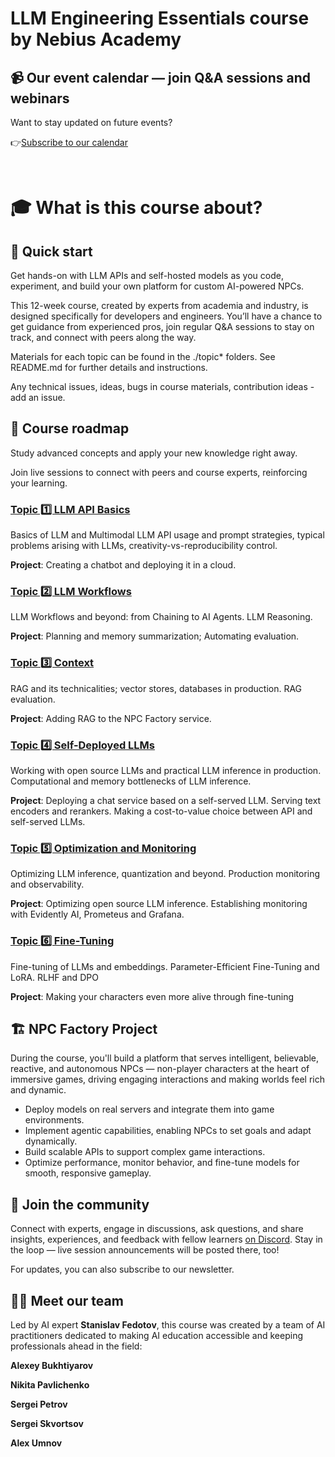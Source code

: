 # LLM Engineering Essentials course by Nebius Academy

## 📹 Our event calendar — join Q&A sessions and webinars

Want to stay updated on future events?

👉[Subscribe to our calendar](https://qrco.de/nagoocal)

&nbsp;

# 🎓 What is this course about?

## 📌 Quick start

Get hands-on with LLM APIs and self-hosted models as you code, experiment, and build your own platform for custom AI-powered NPCs.

This 12-week course, created by experts from academia and industry, is designed specifically for developers and engineers. You’ll have a chance to get guidance from experienced pros, join regular Q&A sessions to stay on track, and connect with peers along the way.

Materials for each topic can be found in the ./topic* folders. See README.md for further details and instructions.

Any technical issues, ideas, bugs in course materials, contribution ideas - add an issue.

## 📖 Course roadmap

Study advanced concepts and apply your new knowledge right away.

Join live sessions to connect with peers and course experts, reinforcing your learning.

### [Topic 1️⃣ LLM API Basics](https://github.com/Nebius-Academy/LLM-Engineering-Essentials/tree/main/topic1)

Basics of LLM and Multimodal LLM API usage and prompt strategies, typical problems arising with LLMs, creativity-vs-reproducibility control.

**Project**: Creating a chatbot and deploying it in a cloud.

### [Topic 2️⃣ LLM Workflows](https://github.com/Nebius-Academy/LLM-Engineering-Essentials/tree/main/topic2)

LLM Workflows and beyond: from Chaining to AI Agents. LLM Reasoning.

**Project**: Planning and memory summarization; Automating evaluation.
	
### [Topic 3️⃣ Context](https://github.com/Nebius-Academy/LLM-Engineering-Essentials/tree/main/topic3)

RAG and its technicalities; vector stores, databases in production. RAG evaluation.

**Project**: Adding RAG to the NPC Factory service.

### [Topic 4️⃣ Self-Deployed LLMs](https://github.com/Nebius-Academy/LLM-Engineering-Essentials/tree/main/topic4)
	
Working with open source LLMs and practical LLM inference in production. Computational and memory bottlenecks of LLM inference.

**Project**: Deploying a chat service based on a self-served LLM. Serving text encoders and rerankers. Making a cost-to-value choice between API and self-served LLMs.
	
### [Topic 5️⃣ Optimization and Monitoring](https://github.com/Nebius-Academy/LLM-Engineering-Essentials/tree/main/topic5)

Optimizing LLM inference, quantization and beyond. Production monitoring and observability.
	
**Project**: Optimizing open source LLM inference. Establishing monitoring with Evidently AI, Prometeus and Grafana.
	
### [Topic 6️⃣ Fine-Tuning](https://github.com/Nebius-Academy/LLM-Engineering-Essentials/tree/main/topic6)

Fine-tuning of LLMs and embeddings. Parameter-Efficient Fine-Tuning and LoRA. RLHF and DPO
	
**Project**: Making your characters even more alive through fine-tuning

## 🏗️ NPC Factory Project

During the course, you'll build a platform that serves intelligent, believable, reactive, and autonomous NPCs — non-player characters at the heart of immersive games, driving engaging interactions and making worlds feel rich and dynamic.

- Deploy models on real servers and integrate them into game environments.
- Implement agentic capabilities, enabling NPCs to set goals and adapt dynamically.
- Build scalable APIs to support complex game interactions.
- Optimize performance, monitor behavior, and fine-tune models for smooth, responsive gameplay.

## 💬 Join the community

Connect with experts, engage in discussions, ask questions, and share insights, experiences, and feedback with fellow learners [on Discord](https://discord.com/invite/WJ2DUQRz4m). Stay in the loop — live session announcements will be posted there, too!

For updates, you can also subscribe to our newsletter.

## 👨‍🏫 Meet our team

Led by AI expert **Stanislav Fedotov**, this course was created by a team of AI practitioners dedicated to making AI education accessible and keeping professionals ahead in the field:

**Alexey Bukhtiyarov**

**Nikita Pavlichenko**

**Sergei Petrov**

**Sergei Skvortsov**

**Alex Umnov**
